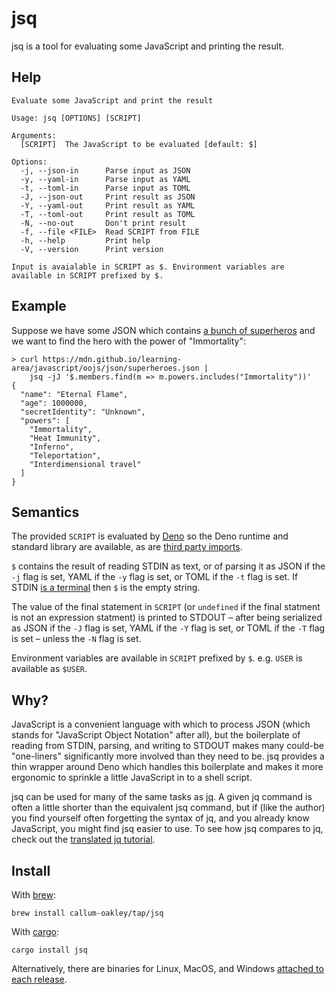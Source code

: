 # jsq

jsq is a tool for evaluating some JavaScript and printing the result.

## Help

```
Evaluate some JavaScript and print the result

Usage: jsq [OPTIONS] [SCRIPT]

Arguments:
  [SCRIPT]  The JavaScript to be evaluated [default: $]

Options:
  -j, --json-in      Parse input as JSON
  -y, --yaml-in      Parse input as YAML
  -t, --toml-in      Parse input as TOML
  -J, --json-out     Print result as JSON
  -Y, --yaml-out     Print result as YAML
  -T, --toml-out     Print result as TOML
  -N, --no-out       Don't print result
  -f, --file <FILE>  Read SCRIPT from FILE
  -h, --help         Print help
  -V, --version      Print version

Input is avaialable in SCRIPT as $. Environment variables are available in SCRIPT prefixed by $.
```

## Example

Suppose we have some JSON which contains [a bunch of superheros][] and we want to find the hero with
the power of "Immortality":

```
> curl https://mdn.github.io/learning-area/javascript/oojs/json/superheroes.json |
    jsq -jJ '$.members.find(m => m.powers.includes("Immortality"))'
{
  "name": "Eternal Flame",
  "age": 1000000,
  "secretIdentity": "Unknown",
  "powers": [
    "Immortality",
    "Heat Immunity",
    "Inferno",
    "Teleportation",
    "Interdimensional travel"
  ]
}
```

## Semantics

The provided `SCRIPT` is evaluated by [Deno][] so the Deno runtime and standard library are
available, as are [third party imports][].

`$` contains the result of reading STDIN as text, or of parsing it as JSON if the `-j` flag is set,
YAML if the `-y` flag is set, or TOML if the `-t` flag is set. If STDIN [is a terminal][] then `$`
is the empty string.

The value of the final statement in `SCRIPT` (or `undefined` if the final statment is not an
expression statment) is printed to STDOUT – after being serialized as JSON if the `-J` flag is set,
YAML if the `-Y` flag is set, or TOML if the `-T` flag is set – unless the `-N` flag is set.

Environment variables are available in `SCRIPT` prefixed by `$`. e.g. `USER` is available as
`$USER`.

## Why?

JavaScript is a convenient language with which to process JSON (which stands for "JavaScript Object
Notation" after all), but the boilerplate of reading from STDIN, parsing, and writing to STDOUT
makes many could-be "one-liners" significantly more involved than they need to be. jsq provides a
thin wrapper around Deno which handles this boilerplate and makes it more ergonomic to sprinkle a
little JavaScript in to a shell script.

jsq can be used for many of the same tasks as [jq][]. A given jq command is often a little shorter
than the equivalent jsq command, but if (like the author) you find yourself often forgetting the
syntax of jq, and you already know JavaScript, you might find jsq easier to use. To see how jsq
compares to jq, check out the [translated jq tutorial][].

## Install

With [brew][]:

```
brew install callum-oakley/tap/jsq
```

With [cargo][]:

```
cargo install jsq
```

Alternatively, there are binaries for Linux, MacOS, and Windows [attached to each release][].

[a bunch of superheros]: https://mdn.github.io/learning-area/javascript/oojs/json/superheroes.json
[attached to each release]: https://github.com/callum-oakley/jsq/releases
[brew]: https://brew.sh/
[cargo]: https://www.rust-lang.org/tools/install
[Deno]: https://deno.com/
[is a terminal]: https://doc.rust-lang.org/beta/std/io/trait.IsTerminal.html#tymethod.is_terminal
[jq]: https://jqlang.github.io/jq/
[third party imports]: https://docs.deno.com/runtime/fundamentals/modules/#importing-third-party-modules-and-libraries
[translated jq tutorial]: /tutorial.md

